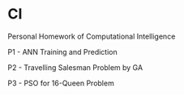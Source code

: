 # CI
 Personal Homework of Computational Intelligence

P1 - ANN Training and Prediction

P2 - Travelling Salesman Problem by GA

P3 - PSO for 16-Queen Problem
